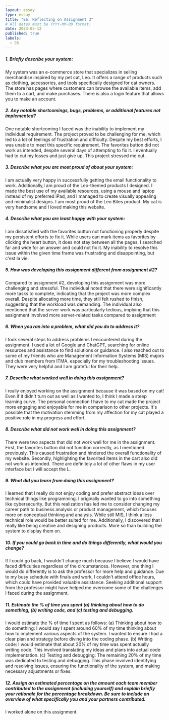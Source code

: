 ```yaml
---
layout: essay
type: essay
title: "E6: Reflecting on Assignment 3"
# All dates must be YYYY-MM-DD format!
date: 2023-05-12
published: true
labels:
  - E6
---
```


##### 1. Briefly describe your system:
My system was an e-commerce store that specializes in selling merchandise inspired by my pet cat, Leo. It offers a range of products such as clothing, accessories, and tools specifically designed for cat owners. The store has pages where customers can browse the available items, add them to a cart, and make purchases. There is also a login feature that allows you to make an account.

##### 2. Any notable shortcomings, bugs, problems, or additional features not implemented?
One notable shortcoming I faced was the inability to implement my individual requirement. The project proved to be challenging for me, which led to a lot of feelings of frustration and difficulty. Despite my best efforts, I was unable to meet this specific requirement. The favorites button did not work as intended, despite several days of attempting to fix it. I eventually had to cut my losses and just give up. This project stressed me out.

##### 3. Describe what you are most proud of about your system:
I am actually very happy in successfully getting the email functionality to work. Additionally,I am proud of the Leo-themed products I designed. I made the best use of my available resources, using a mouse and laptop instead of my preferred iPad, and I managed to create visually appealing and minimalist designs. I am most proud of the Leo Bites product. My cat is very handsome and I loved making this website.

##### 4. Describe what you are least happy with your system:
I am dissatisfied with the favorites button not functioning properly despite my persistent efforts to fix it. While users can mark items as favorites by clicking the heart button, it does not stay between all the pages. I searched far and wide for an answer and could not fix it. My inability to resolve this issue within the given time frame was frustrating and disappointing, but c'est la vie.

##### 5. How was developing this assignment different from assignment #2?
Compared to assignment #2, developing this assignment was more challenging and stressful. The individual noted that there were significantly more tasks to complete, indicating that the project was more complex overall. Despite allocating more time, they still felt rushed to finish, suggesting that the workload was demanding. The individual also mentioned that the server work was particularly tedious, implying that this assignment involved more server-related tasks compared to assignment 

##### 6. When you ran into a problem, what did you do to address it?
I took several steps to address problems I encountered during the assignment. I used a lot of Google and ChatGPT, searching for online resources and assistance to find solutions or guidance. I also reached out to some of my friends who are Management Information Systems (MIS) majors and club members from ITMA, especially for my troubleshooting issues. They were very helpful and I am grateful for their help.

##### 7. Describe what worked well in doing this assignment?
I really enjoyed working on the assignment because it was based on my cat! Even if it didn't turn out as well as I wanted to, I think I made a steep learning curve. The personal connection I have to my cat made the project more engaging and enjoyable for me in comparison to other projects. It's possible that the motivation stemming from my affection for my cat played a positive role in my progress and effort.

##### 8. Describe what did not work well in doing this assignment?
There were two aspects that did not work well for me in the assignment. First, the favorites button did not function correctly, as I mentioned previously. This caused frustration and hindered the overall functionality of my website. Secondly, highlighting the favorited items in the cart also did not work as intended. There are definitely a lot of other flaws in my user interface but I will accept the L.

##### 9. What did you learn from doing this assignment?
I learned that I really do not enjoy coding and prefer abstract ideas over technical things like programming. I originally wanted to go into something like cybersecurity. But this realization has led me to consider changing my career path to business analysis or product management, which focuses more on conceptual thinking and analysis. While still MIS, I think a less technical role would be better suited for me. Additionally, I discovered that I really like being creative and designing products. More so than building the system to display them on.

##### 10. If you could go back in time and do things differently, what would you change?
If I could go back, I wouldn't change much because I believe I would have faced difficulties regardless of the circumstances. However, one thing I would do differently is to ask the professor for more help and guidance. Due to my busy schedule with finals and work, I couldn't attend office hours, which could have provided valuable assistance. Seeking additional support from the professor might have helped me overcome some of the challenges I faced during the assignment.

##### 11. Estimate the % of time you spent (a) thinking about how to do something, (b) writing code, and (c) testing and debugging.
I would estimate the % of time I spent as follows:
(a) Thinking about how to do something: I would say I spent around 60% of my time thinking about how to implement various aspects of the system. I wanted to ensure I had a clear plan and strategy before diving into the coding phase. (b) Writing code: I would estimate that about 20% of my time was spent actually writing code. This involved translating my ideas and plans into actual code implementation. (c) Testing and debugging: The remaining 20% of my time was dedicated to testing and debugging. This phase involved identifying and resolving issues, ensuring the functionality of the system, and making necessary adjustments or fixes.

##### 12. Assign an estimated percentage on the amount each team member contributed to the assignment (including yourself) and explain briefly your rationale for the percentage breakdown. Be sure to include an overview of what specifically you and your partners contributed.
I worked alone on this assignment.

